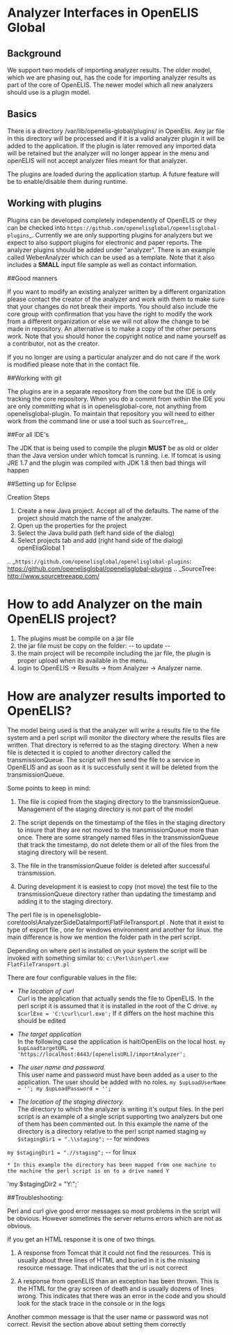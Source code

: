 # Analyzer Interfaces in OpenELIS Global

## Background


We support two models of importing analyzer results. The older model,
which we are phasing out, has the code for importing analyzer results as
part of the core of OpenELIS. The newer model which all new analyzers
should use is a plugin model.

## Basics

There is a directory /var/lib/openelis-global/plugins/ in OpenElis. Any jar file in this directory
will be processed and if it is a valid analyzer plugin it will be added
to the application. If the plugin is later removed any imported data
will be retained but the analyzer will no longer appear in the menu and
openELIS will not accept analyzer files meant for that analyzer.

The plugins are loaded during the application startup. A future feature
will be to enable/disable them during runtime.

## Working with plugins

Plugins can be developed completely independently of OpenELIS or they
can be checked into
`https://github.com/openelisglobal/openelisglobal-plugins`_. Currently
we are only supporting plugins for analyzers but we expect to also
support plugins for electronic and paper reports. The analyzer plugins
should be added under "analyzer". There is an example called
WeberAnalyzer which can be used as a template. Note that it also
includes a **SMALL** input file sample as well as contact information.

##Good manners


If you want to modify an existing analyzer written by a different
organization please contact the creator of the analyzer and work with
them to make sure that your changes do not break their imports. You
should also include the core group with confirmation that you have the
right to modify the work from a different organization or else we will
not allow the change to be made in repository. An alternative is to make
a copy of the other persons work. Note that you should honor the
copyright notice and name yourself as a contributor, not as the creator.

If you no longer are using a particular analyzer and do not care if the
work is modified please note that in the contact file.

##Working with git


The plugins are in a separate repository from the core but the IDE is
only tracking the core repository. When you do a commit from within the
IDE you are only committing what is in openelisglobal-core, not anything
from openelisglobal-plugin. To maintain that repository you will need to
either work from the command line or use a tool such as `SourceTree`_.

##For all IDE's

The JDK that is being used to compile the plugin **MUST** be as old or
older than the Java version under which tomcat is running. i.e. If
tomcat is using JRE 1.7 and the plugin was compiled with JDK 1.8 then
bad things will happen

##Setting up for Eclipse


Creation Steps

1. Create a new Java project. Accept all of the defaults. The name of
   the project should match the name of the analyzer.
2. Open up the properties for the project
3. Select the Java build path (left hand side of the dialog)
4. Select projects tab and add (right hand side of the dialog)
   openElisGlobal 1

.. _`https://github.com/openelisglobal/openelisglobal-plugins`: https://github.com/openelisglobal/openelisglobal-plugins
.. _SourceTree: http://www.sourcetreeapp.com/


# How to add Analyzer on the main OpenELIS project?
1. The plugins must be compile on a jar file
2. the jar file must be copy on the folder: -- to update --
3. the main project will be recompile including the jar file, the plugin is proper upload when its available in the menu.
4. login to OpenELIS -> Results -> from Analyzer -> Analyzer name.



# How are analyzer results imported to OpenELIS?

The model being used is that the analyzer will write a results file to the file system and a perl script will monitor the directory where the results files are written. That directory is referred to as the staging directory.  When a new file is detected it is copied to another directory called the transmissionQueue.  The script will then send the file to a service in OpenELIS and as soon as it is successfully sent it will be deleted from the transmissionQueue.

Some points to keep in mind:

1. The file is copied from the staging directory to the transmissionQueue.  Management of the staging directory is not part of the model

1. The script depends on the timestamp of the files in the staging directory to insure that they are not moved to the transmissionQueue more than once.  There are some strangely named files in the transmissionQueue that track the timestamp, do not delete them or all of the files from the staging directory will be resent.

1. The file in the transmissionQueue folder is deleted after successful transmission.

1. During development it is easiest to copy (not move) the test file to the transmissionQueue directory rather than updating the timestamp and adding it to the staging directory.

The perl file is in openelisgloble-core\tools\AnalyzerSideDataImport\FlatFileTransport.pl .
Note that it exist to type of export file , one for windows environment and another for linux. 
the main difference is how we mention the folder path in the perl script.

Depending on where perl is installed on your system the script will be invoked with something similar to: `c:\Perl\bin\perl.exe FlatFileTransport.pl`

There are four configurable values in the file:
   *  *The location of curl*  
   Curl is the application that actually sends the file to OpenELIS.  In the perl script it is assumed that it is installed in the root of the C drive. `my $curlExe = 'C:\curl\curl.exe';`  If it differs on the host machine this should be edited

   *  *The target application*  
   In the following case the application is haitiOpenElis on the local host.
`my $upLoadtargetURL = 'https://localhost:8443/[openelisURL]/importAnalyzer';`

   *  *The user name and password.*  
   This user name and password must have been added as a user to the application.  The user should be added with no roles.
`my $upLoadUserName = '';
my $upLoadPassword = '';`


   *  *The location of the staging directory.*  
   The directory to which the analyzer is writing it's output files.  In the perl script is an example of a single script supporting two analyzers but one of them has been commented out.  In this example the name of the directory is a directory relative to the perl script named staging
`my $stagingDir1 = ".\\staging";` -- for windows

 `my $stagingDir1 = ".//staging";` -- for linux

    * In this example the directory has been mapped from one machine to the machine the perl script is on to a drive named Y
'my $stagingDir2 = "Y:";`

##Troubleshooting:

Perl and curl give good error messages so most problems in the script will be obvious.  However sometimes the server returns errors which are not as obvious.

If you get an HTML response it is one of two things.

1.  A response from Tomcat that it could not find the resources.  This is usually about three lines of HTML and buried in it is the missing resource message.  That indicates that the url is not correct
    
1. A response from openELIS than an exception has been thrown.  This is the HTML for the gray screen of death and is usually dozens of lines wrong.  This indicates that there was an error in the code and you should look for the stack trace in the console or in the logs

Another common message is that the user name or password was not correct.  Revisit the section above about setting them correctly 

